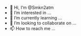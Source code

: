 - 👋 Hi, I’m @Smkn2atm
- 👀 I’m interested in ...
- 🌱 I’m currently learning ...
- 💞️ I’m looking to collaborate on ...
- 📫 How to reach me ...

<!---
Smkn2atm/Smkn2atm is a ✨ special ✨ repository because its `README.md` (this file) appears on your GitHub profile.
You can click the Preview link to take a look at your changes.
--->
